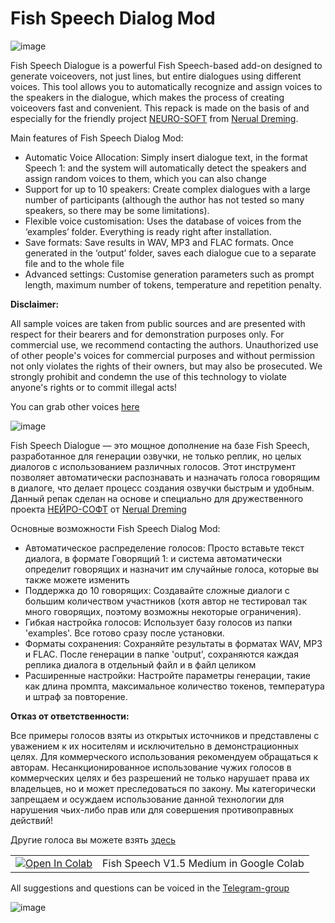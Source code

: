 # Fish Speech Dialog Mod

![image](https://github.com/user-attachments/assets/aeddc201-6842-4e17-bbd5-63c02e4af467)


Fish Speech Dialogue is a powerful Fish Speech-based add-on designed to generate voiceovers, not just lines, but entire dialogues using different voices. This tool allows you to automatically recognize and assign voices to the speakers in the dialogue, which makes the process of creating voiceovers fast and convenient. This repack is made on the basis of and especially for the friendly project [NEURO-SOFT](https://t.me/neuroport) from [Nerual Dreming](https://t.me/neuro_art0).

Main features of Fish Speech Dialog Mod:
- Automatic Voice Allocation: Simply insert dialogue text, in the format Speech 1: and the system will automatically detect the speakers and assign random voices to them, which you can also change
- Support for up to 10 speakers: Create complex dialogues with a large number of participants (although the author has not tested so many speakers, so there may be some limitations).
- Flexible voice customisation: Uses the database of voices from the ‘examples’ folder. Everything is ready right after installation.
- Save formats: Save results in WAV, MP3 and FLAC formats. Once generated in the ‘output’ folder, saves each dialogue cue to a separate file and to the whole file
- Advanced settings: Customise generation parameters such as prompt length, maximum number of tokens, temperature and repetition penalty.

**Disclaimer:**

All sample voices are taken from public sources and are presented with respect for their bearers and for demonstration purposes only. For commercial use, we recommend contacting the authors. Unauthorized use of other people's voices for commercial purposes and without permission not only violates the rights of their owners, but may also be prosecuted. We strongly prohibit and condemn the use of this technology to violate anyone's rights or to commit illegal acts!

You can grab other voices [here](https://t.me/neuroportchat/6633) 

![image](https://github.com/user-attachments/assets/c455bc36-1d24-48a4-8939-fa9e613a506e)


Fish Speech Dialogue — это мощное дополнение на базе Fish Speech, разработанное для генерации озвучки, не только реплик, но целых диалогов с использованием различных голосов. Этот инструмент позволяет автоматически распознавать и назначать голоса говорящим в диалоге, что делает процесс создания озвучки быстрым и удобным. Данный репак сделан на основе и специально для дружественного проекта [НЕЙРО-СОФТ](https://t.me/neuroport) от [Nerual Dreming](https://t.me/neuro_art0)

Основные возможности Fish Speech Dialog Mod:
- Автоматическое распределение голосов: Просто вставьте текст диалога, в формате Говорящий 1: и система автоматически определит говорящих и назначит им случайные голоса, которые вы также можете изменить
- Поддержка до 10 говорящих: Создавайте сложные диалоги с большим количеством участников (хотя автор не тестировал так много говорящих, поэтому возможны некоторые ограничения).
- Гибкая настройка голосов: Использует базу голосов из папки 'examples'. Все готово сразу после установки.
- Форматы сохранения: Сохраняйте результаты в форматах WAV, MP3 и FLAC. После генерации в папке 'output', сохраняются каждая реплика диалога в отдельный файл и в файл целиком
- Расширенные настройки: Настройте параметры генерации, такие как длина промпта, максимальное количество токенов, температура и штраф за повторение.

**Отказ от ответственности:**

Все примеры голосов взяты из открытых источников и представлены с уважением к их носителям и исключительно в демонстрационных целях. Для коммерческого использования рекомендуем обращаться к авторам. Несанкционированное использование чужих голосов в коммерческих целях и без разрешений не только нарушает права их владельцев, но и может преследоваться по закону. Мы категорически запрещаем и осуждаем использование данной технологии для нарушения чьих-либо прав или для совершения противоправных действий!

Другие голоса вы можете взять [здесь](https://t.me/neuroportchat/6633) 

<table>
  <tr>
    <td><a href="https://colab.research.google.com/github/shaitanzx/fish_speech/blob/main/fish_speech.ipynb" rel="nofollow"><img src="https://colab.research.google.com/assets/colab-badge.svg" alt="Open In Colab" data-canonical-src="https://colab.research.google.com/assets/colab-badge.svg"></a></td><td>Fish Speech V1.5 Medium in Google Colab</td>
  </tr>
</table>

All suggestions and questions can be voiced in the [Telegram-group](https://t.me/+xlhhGmrz9SlmYzg6)

![image](https://github.com/user-attachments/assets/5cf86b6d-e378-4d85-aed1-c48920b6c107)
